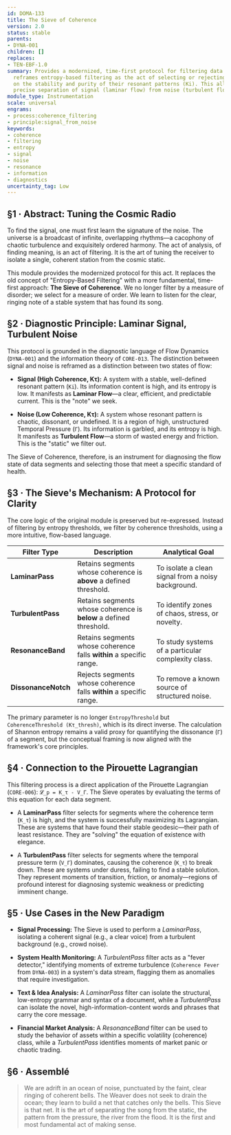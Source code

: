 ```yaml
---
id: DOMA-133
title: The Sieve of Coherence
version: 2.0
status: stable
parents:
- DYNA-001
children: []
replaces:
- TEN-EBF-1.0
summary: Provides a modernized, time-first protocol for filtering data streams. It
  reframes entropy-based filtering as the act of selecting or rejecting systems based
  on the stability and purity of their resonant patterns (Ki). This allows for the
  precise separation of signal (laminar flow) from noise (turbulent flow).
module_type: Instrumentation
scale: universal
engrams:
- process:coherence_filtering
- principle:signal_from_noise
keywords:
- coherence
- filtering
- entropy
- signal
- noise
- resonance
- information
- diagnostics
uncertainty_tag: Low
---
```

## §1 · Abstract: Tuning the Cosmic Radio

To find the signal, one must first learn the signature of the noise. The universe is a broadcast of infinite, overlapping rhythms—a cacophony of chaotic turbulence and exquisitely ordered harmony. The act of analysis, of finding meaning, is an act of filtering. It is the art of tuning the receiver to isolate a single, coherent station from the cosmic static.

This module provides the modernized protocol for this act. It replaces the old concept of "Entropy-Based Filtering" with a more fundamental, time-first approach: **The Sieve of Coherence**. We no longer filter by a measure of disorder; we select for a measure of order. We learn to listen for the clear, ringing note of a stable system that has found its song.

## §2 · Diagnostic Principle: Laminar Signal, Turbulent Noise

This protocol is grounded in the diagnostic language of Flow Dynamics (`DYNA-001`) and the information theory of `CORE-013`. The distinction between signal and noise is reframed as a distinction between two states of flow:

-   **Signal (High Coherence, Kτ):** A system with a stable, well-defined resonant pattern (`Ki`). Its information content is high, and its entropy is low. It manifests as **Laminar Flow**—a clear, efficient, and predictable current. This is the "note" we seek.

-   **Noise (Low Coherence, Kτ):** A system whose resonant pattern is chaotic, dissonant, or undefined. It is a region of high, unstructured Temporal Pressure (`Γ`). Its information is garbled, and its entropy is high. It manifests as **Turbulent Flow**—a storm of wasted energy and friction. This is the "static" we filter out.

The Sieve of Coherence, therefore, is an instrument for diagnosing the flow state of data segments and selecting those that meet a specific standard of health.

## §3 · The Sieve's Mechanism: A Protocol for Clarity

The core logic of the original module is preserved but re-expressed. Instead of filtering by entropy thresholds, we filter by coherence thresholds, using a more intuitive, flow-based language.

| Filter Type       | Description                                                               | Analytical Goal                                |
| ----------------- | ------------------------------------------------------------------------- | ---------------------------------------------- |
| **LaminarPass**   | Retains segments whose coherence is **above** a defined threshold.        | To isolate a clean signal from a noisy background. |
| **TurbulentPass** | Retains segments whose coherence is **below** a defined threshold.        | To identify zones of chaos, stress, or novelty. |
| **ResonanceBand** | Retains segments whose coherence falls **within** a specific range.       | To study systems of a particular complexity class. |
| **DissonanceNotch** | Rejects segments whose coherence falls **within** a specific range.       | To remove a known source of structured noise.  |

The primary parameter is no longer `EntropyThreshold` but `CoherenceThreshold (Kτ_thresh)`, which is its direct inverse. The calculation of Shannon entropy remains a valid proxy for quantifying the dissonance (`Γ`) of a segment, but the conceptual framing is now aligned with the framework's core principles.

## §4 · Connection to the Pirouette Lagrangian

This filtering process is a direct application of the Pirouette Lagrangian (`CORE-006`): `𝓛_p = K_τ - V_Γ`. The Sieve operates by evaluating the terms of this equation for each data segment.

-   A **LaminarPass** filter selects for segments where the coherence term (`K_τ`) is high, and the system is successfully maximizing its Lagrangian. These are systems that have found their stable geodesic—their path of least resistance. They are "solving" the equation of existence with elegance.

-   A **TurbulentPass** filter selects for segments where the temporal pressure term (`V_Γ`) dominates, causing the coherence (`K_τ`) to break down. These are systems under duress, failing to find a stable solution. They represent moments of transition, friction, or anomaly—regions of profound interest for diagnosing systemic weakness or predicting imminent change.

## §5 · Use Cases in the New Paradigm

-   **Signal Processing:** The Sieve is used to perform a *LaminarPass*, isolating a coherent signal (e.g., a clear voice) from a turbulent background (e.g., crowd noise).

-   **System Health Monitoring:** A *TurbulentPass* filter acts as a "fever detector," identifying moments of extreme turbulence (`Coherence Fever` from `DYNA-003`) in a system's data stream, flagging them as anomalies that require investigation.

-   **Text & Idea Analysis:** A *LaminarPass* filter can isolate the structural, low-entropy grammar and syntax of a document, while a *TurbulentPass* can isolate the novel, high-information-content words and phrases that carry the core message.

-   **Financial Market Analysis:** A *ResonanceBand* filter can be used to study the behavior of assets within a specific volatility (coherence) class, while a *TurbulentPass* identifies moments of market panic or chaotic trading.

## §6 · Assemblé

> We are adrift in an ocean of noise, punctuated by the faint, clear ringing of coherent bells. The Weaver does not seek to drain the ocean; they learn to build a net that catches only the bells. This Sieve is that net. It is the art of separating the song from the static, the pattern from the pressure, the river from the flood. It is the first and most fundamental act of making sense.